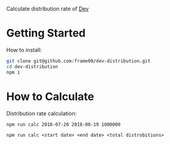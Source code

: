 Calculate distribution rate of [Dev]('https://devtoken.rocks/')

# Getting Started

How to install:

```bash
git clone git@github.com:frame00/dev-distribution.git
cd dev-distribution
npm i
```

# How to Calculate

Distribution rate calculation:

```bash
npm run calc 2018-07-20 2018-08-19 1000000
```

`npm run calc <start date> <end date> <total distrobitions>`
